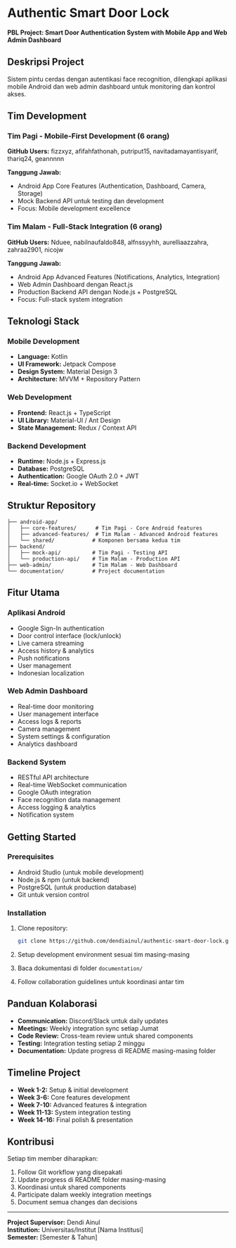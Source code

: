 # Authentic Smart Door Lock

**PBL Project: Smart Door Authentication System with Mobile App and Web Admin Dashboard**

## Deskripsi Project
Sistem pintu cerdas dengan autentikasi face recognition, dilengkapi aplikasi mobile Android dan web admin dashboard untuk monitoring dan kontrol akses.

## Tim Development

### Tim Pagi - Mobile-First Development (6 orang)
**GitHub Users:** fizzxyz, afifahfathonah, putriput15, navitadamayantisyarif, thariq24, geannnnn

**Tanggung Jawab:**
- Android App Core Features (Authentication, Dashboard, Camera, Storage)
- Mock Backend API untuk testing dan development
- Focus: Mobile development excellence

### Tim Malam - Full-Stack Integration (6 orang)  
**GitHub Users:** Nduee, nabilnaufaldo848, alfnssyyhh, aurelliaazzahra, zahraa2901, nicojw

**Tanggung Jawab:**
- Android App Advanced Features (Notifications, Analytics, Integration)
- Web Admin Dashboard dengan React.js
- Production Backend API dengan Node.js + PostgreSQL
- Focus: Full-stack system integration

## Teknologi Stack

### Mobile Development
- **Language:** Kotlin
- **UI Framework:** Jetpack Compose
- **Design System:** Material Design 3
- **Architecture:** MVVM + Repository Pattern

### Web Development
- **Frontend:** React.js + TypeScript
- **UI Library:** Material-UI / Ant Design
- **State Management:** Redux / Context API

### Backend Development
- **Runtime:** Node.js + Express.js
- **Database:** PostgreSQL
- **Authentication:** Google OAuth 2.0 + JWT
- **Real-time:** Socket.io + WebSocket

## Struktur Repository

```
├── android-app/
│   ├── core-features/      # Tim Pagi - Core Android features
│   ├── advanced-features/  # Tim Malam - Advanced Android features  
│   └── shared/            # Komponen bersama kedua tim
├── backend/
│   ├── mock-api/          # Tim Pagi - Testing API
│   └── production-api/    # Tim Malam - Production API
├── web-admin/             # Tim Malam - Web Dashboard
└── documentation/         # Project documentation
```

## Fitur Utama

### Aplikasi Android
- Google Sign-In authentication
- Door control interface (lock/unlock)
- Live camera streaming
- Access history & analytics
- Push notifications
- User management
- Indonesian localization

### Web Admin Dashboard
- Real-time door monitoring
- User management interface
- Access logs & reports
- Camera management
- System settings & configuration
- Analytics dashboard

### Backend System
- RESTful API architecture
- Real-time WebSocket communication
- Google OAuth integration
- Face recognition data management
- Access logging & analytics
- Notification system

## Getting Started

### Prerequisites
- Android Studio (untuk mobile development)
- Node.js & npm (untuk backend)
- PostgreSQL (untuk production database)
- Git untuk version control

### Installation
1. Clone repository:
   ```bash
   git clone https://github.com/dendiainul/authentic-smart-door-lock.git
   ```

2. Setup development environment sesuai tim masing-masing
3. Baca dokumentasi di folder `documentation/`
4. Follow collaboration guidelines untuk koordinasi antar tim

## Panduan Kolaborasi
- **Communication:** Discord/Slack untuk daily updates
- **Meetings:** Weekly integration sync setiap Jumat
- **Code Review:** Cross-team review untuk shared components  
- **Testing:** Integration testing setiap 2 minggu
- **Documentation:** Update progress di README masing-masing folder

## Timeline Project
- **Week 1-2:** Setup & initial development
- **Week 3-6:** Core features development  
- **Week 7-10:** Advanced features & integration
- **Week 11-13:** System integration testing
- **Week 14-16:** Final polish & presentation

## Kontribusi
Setiap tim member diharapkan:
1. Follow Git workflow yang disepakati
2. Update progress di README folder masing-masing
3. Koordinasi untuk shared components
4. Participate dalam weekly integration meetings
5. Document semua changes dan decisions

---

**Project Supervisor:** Dendi Ainul  
**Institution:** Universitas/Institut [Nama Institusi]  
**Semester:** [Semester & Tahun]
